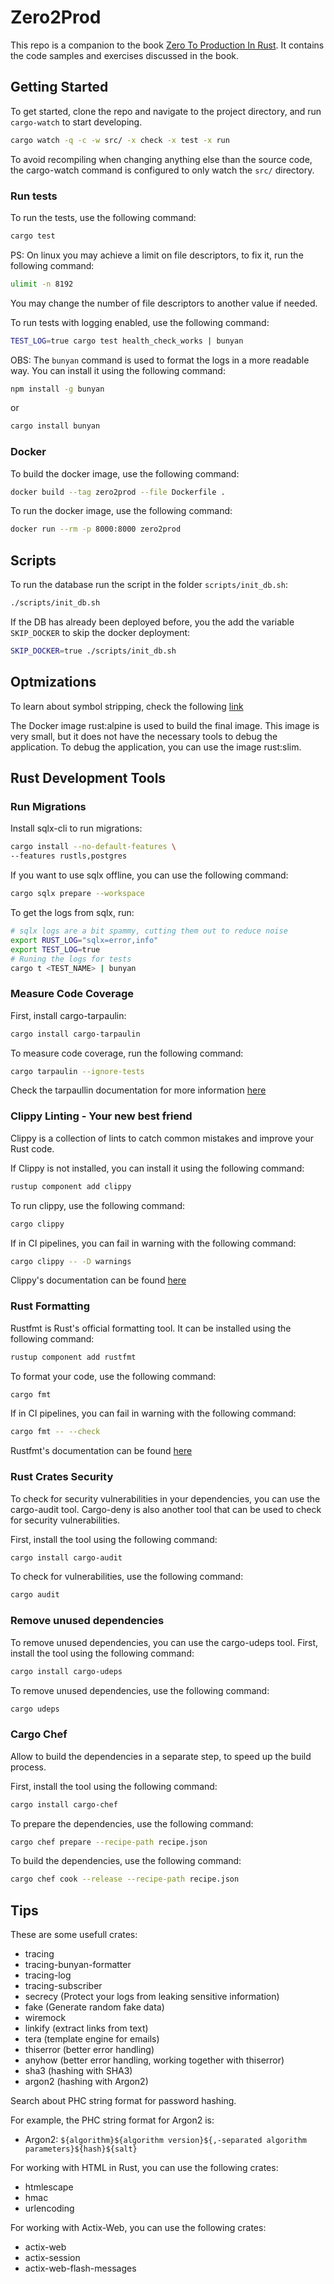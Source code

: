 # Zero2Prod

This repo is a companion to the book [Zero To Production In Rust](https://www.zero2prod.com/). It contains the code samples and exercises discussed in the book.

## Getting Started

To get started, clone the repo and navigate to the project directory, and run `cargo-watch` to start developing.

```bash
cargo watch -q -c -w src/ -x check -x test -x run
```

To avoid recompiling when changing anything else than the source code, the cargo-watch command is configured to only watch the `src/` directory.

### Run tests

To run the tests, use the following command:

```bash
cargo test
```

PS: On linux you may achieve a limit on file descriptors, to fix it, run the following command:

```bash
ulimit -n 8192
```

You may change the number of file descriptors to another value if needed.

To run tests with logging enabled, use the following command:

```bash
TEST_LOG=true cargo test health_check_works | bunyan
```

OBS: The `bunyan` command is used to format the logs in a more readable way. You can install it using the following command:

```bash
npm install -g bunyan
```

or

```bash
cargo install bunyan
```

### Docker

To build the docker image, use the following command:

```bash
docker build --tag zero2prod --file Dockerfile .
```

To run the docker image, use the following command:

```bash
docker run --rm -p 8000:8000 zero2prod
```

## Scripts

To run the database run the script in the folder `scripts/init_db.sh`:

```bash
./scripts/init_db.sh
```

If the DB has already been deployed before, you the add the variable `SKIP_DOCKER` to skip the docker deployment:

```bash
SKIP_DOCKER=true ./scripts/init_db.sh
```

## Optmizations

To learn about symbol stripping, check the following [link](https://github.com/johnthagen/min-sized-rust#strip-symbols-from-binary)

The Docker image rust:alpine is used to build the final image. This image is very small, but it does not have the necessary tools to debug the application. To debug the application, you can use the image rust:slim.

## Rust Development Tools

### Run Migrations

Install sqlx-cli to run migrations:

```bash
cargo install --no-default-features \
--features rustls,postgres
```

If you want to use sqlx offline, you can use the following command:

```bash
cargo sqlx prepare --workspace
```

To get the logs from sqlx, run:

```bash
# sqlx logs are a bit spammy, cutting them out to reduce noise
export RUST_LOG="sqlx=error,info"
export TEST_LOG=true
# Runing the logs for tests
cargo t <TEST_NAME> | bunyan
```

### Measure Code Coverage

First, install cargo-tarpaulin:

```bash
cargo install cargo-tarpaulin
```

To measure code coverage, run the following command:

```bash
cargo tarpaulin --ignore-tests
```

Check the tarpaullin documentation for more information [here](https://github.com/xd009642/tarpaulin)

### Clippy Linting - Your new best friend

Clippy is a collection of lints to catch common mistakes and improve your Rust code.

If Clippy is not installed, you can install it using the following command:

```bash
rustup component add clippy
```

To run clippy, use the following command:

```bash
cargo clippy
```

If in CI pipelines, you can fail in warning with the following command:

```bash
cargo clippy -- -D warnings
```

Clippy's documentation can be found [here](https://github.com/rust-lang/rust-clippy)

### Rust Formatting

Rustfmt is Rust's official formatting tool. It can be installed using the following command:

```bash
rustup component add rustfmt
```

To format your code, use the following command:

```bash
cargo fmt
```

If in CI pipelines, you can fail in warning with the following command:

```bash
cargo fmt -- --check
```

Rustfmt's documentation can be found [here](https://github.com/rust-lang/rustfmt)

### Rust Crates Security

To check for security vulnerabilities in your dependencies, you can use the cargo-audit tool. Cargo-deny is also another tool that can be used to check for security vulnerabilities.

First, install the tool using the following command:

```bash
cargo install cargo-audit
```

To check for vulnerabilities, use the following command:

```bash
cargo audit
```

### Remove unused dependencies

To remove unused dependencies, you can use the cargo-udeps tool. First, install the tool using the following command:

```bash
cargo install cargo-udeps
```

To remove unused dependencies, use the following command:

```bash
cargo udeps
```

### Cargo Chef

Allow to build the dependencies in a separate step, to speed up the build process.

First, install the tool using the following command:

```bash
cargo install cargo-chef
```

To prepare the dependencies, use the following command:

```bash
cargo chef prepare --recipe-path recipe.json
```

To build the dependencies, use the following command:

```bash
cargo chef cook --release --recipe-path recipe.json
```

## Tips

These are some usefull crates:

- tracing
- tracing-bunyan-formatter
- tracing-log
- tracing-subscriber
- secrecy (Protect your logs from leaking sensitive information)
- fake (Generate random fake data)
- wiremock
- linkify (extract links from text)
- tera (template engine for emails)
- thiserror (better error handling)
- anyhow (better error handling, working together with thiserror)
- sha3 (hashing with SHA3)
- argon2 (hashing with Argon2)

Search about PHC string format for password hashing.

For example, the PHC string format for Argon2 is:

- Argon2:
  `${algorithm}${algorithm version}${,-separated algorithm parameters}${hash}${salt}`

For working with HTML in Rust, you can use the following crates:

- htmlescape
- hmac
- urlencoding

For working with Actix-Web, you can use the following crates:

- actix-web
- actix-session
- actix-web-flash-messages
